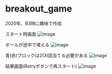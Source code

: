 # breakout_game
2020年、B3時に趣味で作成

スタート時画面
![image](https://user-images.githubusercontent.com/93174237/170656283-a4c7febb-34cf-4948-b388-4324278cc6d7.png)

ボールが途中で増える
![image](https://user-images.githubusercontent.com/93174237/170661800-2a356512-9f9f-4be3-94ba-376b5b1320cf.png)

青(赤)ブロックは2(3)回当てる必要がある
![image](https://user-images.githubusercontent.com/93174237/170661812-9b1596d5-a873-4547-87af-e27eb4fc9e00.png)

結果画面(Retryボタンで再スタート)
![image](https://user-images.githubusercontent.com/93174237/170661817-14d2ceee-a975-4574-b4e9-6bc1df184e2b.png)
